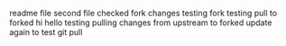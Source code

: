 readme file
second file checked
fork changes
testing fork
testing pull to forked 
hi
hello
testing pulling changes from upstream to forked
update again to test git pull
